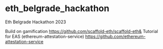 # eth_belgrade_hackathon
Eth Belgrade Hackathon 2023

Build on gamification https://github.com/scaffold-eth/scaffold-eth&
Tutorial for EAS (ethereum-attestation-service) https://github.com/ethereum-attestation-service

